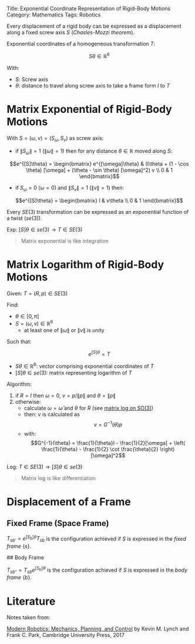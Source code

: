 Title: Exponential Coordinate Representation of Rigid-Body Motions 
Category: Mathematics
Tags: Robotics


Every displacement of a rigid body can be expressed as a displacement along a fixed screw axis $S$ (*Chasles-Mozzi theorem*).

Exponential coordinates of a homogeneous transformation $T$:

$$S\theta \in \mathbb{R}^6$$

With:

- $S$: Screw axis
- $\theta$: distance to travel along screw axis to take a frame form $I$ to $T$

# Matrix Exponential of Rigid-Body Motions


With $S = (\omega, v) = (S_{\omega}, S_v)$ as screw axis:

- if $\left\| S_{\omega} \right\| = 1$ ($\left\| \omega \right\| = 1$) then for any distance $\theta \in \mathbb{R}$ moved along $S$:

$$e^{[S]\theta} =
\begin{bmatrix}
e^{[\omega]\theta} &
(I\theta + (1 - \cos \theta) [\omega] + (\theta - \sin \theta) [\omega]^2) v \\
0 & 1
\end{bmatrix}$$

- if $S_\omega = 0$ ($\omega = 0$) and $\left\| S_v \right\| = 1$ ($\left\| v \right\| = 1$) then:

$$e^{[S]\theta} =
\begin{bmatrix}
    I & v\theta \\
    0 & 1
\end{bmatrix}$$

Every $SE(3)$ transformation can be expressed as an exponential function of a twist ($se(3)$).

Exp: $[S]\theta \in se(3) \rightarrow T \in SE(3)$

> Matrix exponential is like integration


# Matrix Logarithm of Rigid-Body Motions


Given: $T = (R, p) \in SE(3)$

Find:

- $\theta \in [0, \pi]$
- $S = (\omega, v) \in \mathbb{R}^6$
  - at least one of $\left\| \omega \right\|$ or $\left\| v \right\|$ is unity
  
Such that:

$$e^{[S]\theta} = T$$

- $S\theta \in \mathbb{R}^6$: vector comprising exponential coordinates of $T$
- $[S]\theta \in se(3)$: matrix representing logarithm of $T$

Algorithm:

1. if $R=I$ then $\omega=0$, $v = p / \left\| p \right\|$ and $\theta = \left\| p \right\|$
2. otherwise:
     - calculate $\omega = \hat{\omega}$ and $\theta$ for $R$ (see [matrix log on SO(3)]({filename}/content/rodrigues_formula.md))
     - then: $v$ is calculated as $$v = G^{-1}(\theta)p$$
     - with: $$G^{-1}(\theta) = \frac{1}{\theta}I - \frac{1}{2}[\omega] + \left( \frac{1}{\theta} - \frac{1}{2} \cot \frac{\theta}{2} \right) [\omega]^2$$

Log: $T \in SE(3) \rightarrow [S]\theta \in se(3)$

> Matrix log is like differentiation


# Displacement of a Frame

## Fixed Frame (Space Frame)

$T_{sb'} = e^{[S_b]\theta}T_{sb}$ is the configuration achieved if $S$ is expressed in the *fixed frame* $\{s\}$.

## Body Frame

$T_{sb''} = T_{sb}e^{[S_b]\theta}$ is the configuration achieved if $S$ is expressed in the *body frame* $\{b\}$.


# Literature

Notes taken from:

[Modern Robotics: Mechanics, Planning, and Control](http://hades.mech.northwestern.edu/index.php/Modern_Robotics) by Kevin M. Lynch and Frank C. Park, Cambridge University Press, 2017
